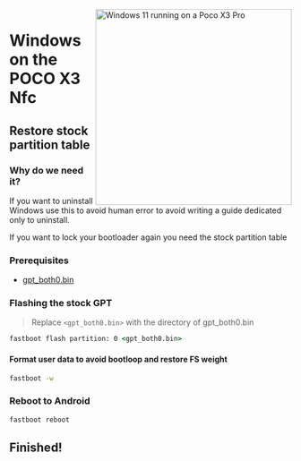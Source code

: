 <img align="right" src="https://github.com/wormstest/src_vayu_windows/blob/main/2Poco X3 Pro Windows.png" width="350" alt="Windows 11 running on a Poco X3 Pro" >

# Windows on the POCO X3 Nfc

## Restore stock partition table

### Why do we need it?
If you want to uninstall Windows use this to avoid human error to avoid writing a guide dedicated only to uninstall.

If you want to lock your bootloader again you need the stock partition table

### Prerequisites
- [gpt_both0.bin](../../../../releases/label/Binaries)

### Flashing the stock GPT
> Replace ```<gpt_both0.bin>``` with the directory of gpt_both0.bin
``` cmd
fastboot flash partition: 0 <gpt_both0.bin>
```

#### Format user data to avoid bootloop and restore FS weight
``` cmd
fastboot -w
```

### Reboot to Android
```cmd
fastboot reboot
```

## Finished!


















